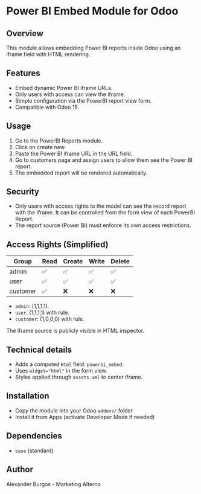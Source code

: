 # Power BI Embed Module for Odoo

## Overview

This module allows embedding Power BI reports inside Odoo
using an iframe field with HTML rendering.

## Features

- Embed dynamic Power BI iframe URLs.
- Only users with access can view the iframe.
- Simple configuration via the PowerBI report view form.
- Compatible with Odoo 15.

## Usage

1. Go to the PowerBI Reports module.
1. Click on create new.
2. Paste the Power BI iframe URL in the URL field.
3. Go to customers page and assign users to allow them see the Power BI report.
4. The embedded report will be rendered automatically.

## Security

- Only users with access rights to the model can see the record report with the iframe. It can be controlled from the form view of each PowerBI Report.
- The report source (Power BI) must enforce its own access restrictions.

## Access Rights (Simplified)

| Group                         | Read | Create | Write | Delete |
|-------------------------------|------|--------|-------|--------|
| admin         | ✅    | ✅      | ✅     | ✅      |
| user         | ✅    | ✅      | ✅     | ✅      |
| customer        | ✅    | ❌      | ❌     | ❌      |

- `admin`: (1,1,1,1).
- `user`: (1,1,1,1) with rule.
- `customer`: (1,0,0,0) with rule. 

The iframe source is publicly visible in HTML inspector.

## Technical details

- Adds a computed `Html` field: `powerbi_embed`.
- Uses `widget="html"` in the form view.
- Styles applied through `assets.xml` to center iframe.


## Installation

- Copy the module into your Odoo `addons/` folder
- Install it from Apps (activate Developer Mode if needed)

## Dependencies

- `base` (standard)

## Author

Alexander Burgos - Marketing Alterno
